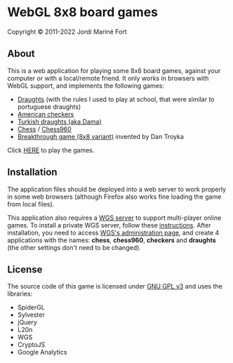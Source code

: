 WebGL 8x8 board games
=====================
Copyright © 2011-2022 Jordi Mariné Fort

About
-----

This is a web application for playing some 8x8 board games, against your computer or with a local/remote friend.
It only works in browsers with WebGL support, and implements the following games:
- [Draughts](http://en.wikipedia.org/wiki/Draughts#Long-range_kings.3B_men_cannot_capture_backwards_.28Spanish_draughts_family.29) (with the rules I used to play at school, that were similar to portuguese draughts)
- [American checkers](http://en.wikipedia.org/wiki/English_draughts)
- [Turkish draughts (aka Dama)](https://en.wikipedia.org/wiki/Turkish_draughts)
- [Chess](http://en.wikipedia.org/wiki/Chess) / [Chess960](http://en.wikipedia.org/wiki/Chess960)
- [Breakthrough game (8x8 variant)](http://en.wikipedia.org/wiki/Breakthrough_(board_game)) invented by Dan Troyka 


Click [HERE](http://usuaris.tinet.cat/jmarine/dames) to play the games.


Installation
------------

The application files should be deployed into a web server to work properly in some web browsers (although Firefox also works fine loading the game from local files).

This application also requires a [WGS server](https://github.com/jmarine/wgs) to support multi-player online games. To install a private WGS server, follow these [instructions](https://github.com/jmarine/wgs/wiki/Installation). After installation, you need to access [WGS's administration page](http://localhost:8080/admin.html), and create 4 applications with the names: **chess**, **chess960**, **checkers** and **draughts**
(the other settings don't need to be changed).


License
-------

The source code of this game is licensed under [GNU GPL v3](https://raw.githubusercontent.com/jmarine/webgl8x8boardgames/master/LICENSE.txt) and uses the libraries:
- SpiderGL
- Sylvester
- jQuery
- L20n
- WGS
- CryptoJS
- Google Analytics

